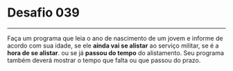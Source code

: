 # Desafio **039**
---
Faça um programa que leia o ano de nascimento de um jovem e informe de acordo com sua idade, se ele **ainda vai se alistar** ao serviço militar, se é a **hora de se alistar**. ou se já **passou do tempo** do alistamento.
Seu programa também deverá mostrar o tempo que falta ou que passou do prazo.